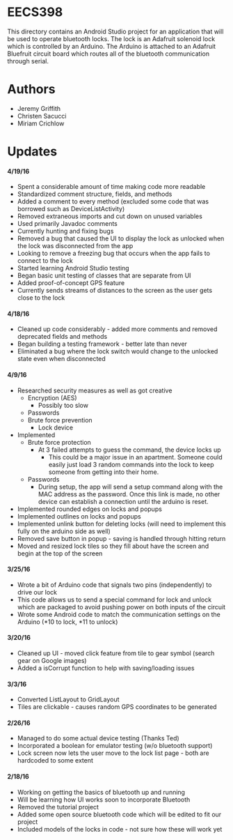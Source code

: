 # EECS398
This directory contains an Android Studio project for an application that will be used to operate bluetooth locks. The lock is an Adafruit solenoid lock which is controlled by an Arduino. The Arduino is attached to an Adafruit Bluefruit circuit board which routes all of the bluetooth communication through serial.  

# Authors 
* Jeremy Griffith
* Christen Sacucci
* Miriam Crichlow

# Updates
#### 4/19/16
* Spent a considerable amount of time making code more readable
 * Standardized comment structure, fields, and methods
  * Added a comment to every method (excluded some code that was borrowed such as DeviceListActivity)
  * Removed extraneous imports and cut down on unused variables
 * Used primarily Javadoc comments
* Currently hunting and fixing bugs
 * Removed a bug that caused the UI to display the lock as unlocked when the lock was disconnected from the app
 * Looking to remove a freezing bug that occurs when the app fails to connect to the lock
 * Started learning Android Studio testing
  * Began basic unit testing of classes that are separate from UI
* Added proof-of-concept GPS feature
 * Currently sends streams of distances to the screen as the user gets close to the lock

#### 4/18/16
* Cleaned up code considerably - added more comments and removed deprecated fields and methods
* Began building a testing framework - better late than never
* Eliminated a bug where the lock switch would change to the unlocked state even when disconnected

#### 4/9/16
* Researched security measures as well as got creative
  * Encryption (AES)
    * Possibly too slow
  * Passwords
  * Brute force prevention
    * Lock device
* Implemented
  * Brute force protection
    * At 3 failed attempts to guess the command, the device locks up
      * This could be a major issue in an apartment. Someone could easily just load 3 random commands into the lock to keep someone from getting into their home.
  * Passwords
    * During setup, the app will send a setup command along with the MAC address as the password. Once this link is made, no other device can establish a connection until the arduino is reset.
* Implemented rounded edges on locks and popups
* Implemented outlines on locks and popups
* Implemented unlink button for deleting locks (will need to implement this fully on the arduino side as well)
* Removed save button in popup - saving is handled through hitting return
* Moved and resized lock tiles so they fill about have the screen and begin at the top of the screen

#### 3/25/16
* Wrote a bit of Arduino code that signals two pins (independently) to drive our lock
* This code allows us to send a special command for lock and unlock which are packaged to avoid pushing power on both inputs of the circuit
* Wrote some Android code to match the communication settings on the Arduino (*10 to lock, *11 to unlock)

#### 3/20/16
* Cleaned up UI - moved click feature from tile to gear symbol (search gear on Google images)
* Added a isCorrupt function to help with saving/loading issues

#### 3/3/16
* Converted ListLayout to GridLayout
* Tiles are clickable - causes random GPS coordinates to be generated

#### 2/26/16
* Managed to do some actual device testing (Thanks Ted)
* Incorporated a boolean for emulator testing (w/o bluetooth support)
* Lock screen now lets the user move to the lock list page - both are hardcoded to some extent

#### 2/18/16
* Working on getting the basics of bluetooth up and running
* Will be learning how UI works soon to incorporate Bluetooth
* Removed the tutorial project
* Added some open source bluetooth code which will be edited to fit our project
* Included models of the locks in code - not sure how these will work yet
